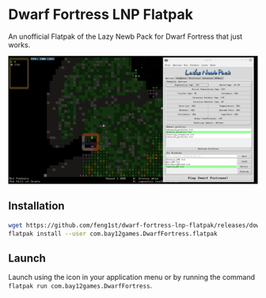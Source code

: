 # Dwarf Fortress LNP Flatpak

An unofficial Flatpak of the Lazy Newb Pack for
Dwarf Fortress that just works.

![Screenshot](https://raw.githubusercontent.com/feng1st/dwarf-fortress-lnp-flatpak/master/screenshots/screenshot_1.png)

## Installation

```bash
wget https://github.com/feng1st/dwarf-fortress-lnp-flatpak/releases/download/v0.47.05-r7/com.bay12games.DwarfFortress.flatpak
flatpak install --user com.bay12games.DwarfFortress.flatpak
```

## Launch

Launch using the icon in your application menu or by running the command `flatpak run com.bay12games.DwarfFortress`.
